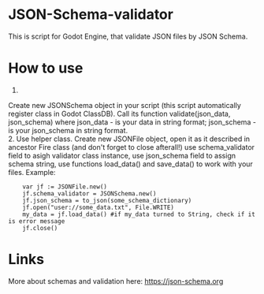 # JSON-Schema-validator
This is script for Godot Engine, that validate JSON files by JSON Schema.

# How to use
1.
Create new JSONSchema object in your script (this script automatically register class in Godot ClassDB).
Call its function validate(json_data, json_schema) where
json_data - is your data in string format;
json_schema - is your json_schema in string format.
<br>2.
Use helper class. Create new JSONFile object, open it as it described in ancestor Fire class (and don't forget to close afterall!) use schema_validator field to asigh validator class instance, use json_schema field to assign schema string, use functions load_data() and save_data() to work with your files.
Example:
```gdscript
	var jf := JSONFile.new()
	jf.schema_validator = JSONSchema.new()
	jf.json_schema = to_json(some_schema_dictionary)
	jf.open("user://some_data.txt", File.WRITE)
	my_data = jf.load_data() #if my_data turned to String, check if it is error message
	jf.close()
 ```
# Links
More about schemas and validation here: https://json-schema.org
